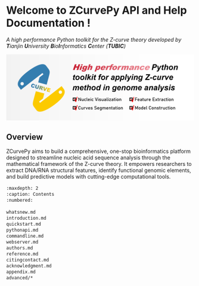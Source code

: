 # Welcome to ZCurvePy API and Help Documentation !
*A high performance Python toolkit for the Z-curve theory developed by **T**ianjin **U**niversity **B**io**I**nformatics **C**enter (**TUBIC**)*  

![ZCurvePy LOGO](./images/logo.png)
## Overview
ZCurvePy aims to build a comprehensive, one-stop bioinformatics platform designed to streamline nucleic acid sequence analysis through the mathematical framework of the Z-curve theory. It empowers researchers to extract DNA/RNA structural features, identify functional genomic elements, and build predictive models with cutting-edge computational tools.

```{toctree}
:maxdepth: 2
:caption: Contents
:numbered:

whatsnew.md
introduction.md
quickstart.md
pythonapi.md
commandline.md
webserver.md
authors.md
reference.md
citingcontact.md
acknowledgment.md
appendix.md
advanced/*
